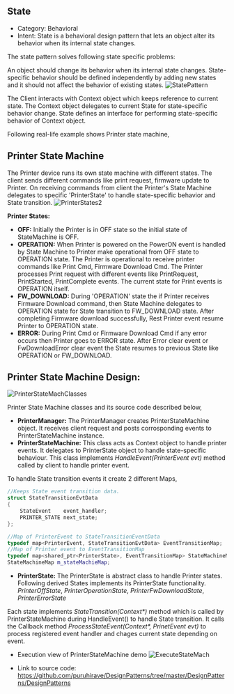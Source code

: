 ## State
* Category: Behavioral
* Intent:  State is a behavioral design pattern that lets an object alter its behavior when its internal state changes.
 
The state pattern solves following state specific problems:

An object should change its behavior when its internal state changes.
State-specific behavior should be defined independently by adding new states and it should not affect the behavior of existing states.
![StatePattern](https://user-images.githubusercontent.com/6056609/71622284-ae0b0e80-2bfa-11ea-9ef4-acaabdad4279.png)

The Client interacts with Context object which keeps reference to current state. The Context object delegates to current State for state-specific behavior change. State defines an interface for performing state-specific behavior of Context object.

Following real-life example shows Printer state machine,

## Printer State Machine
The Printer device runs its own state machine with different states. The client sends different commands like print request, firmware update to Printer. On receiving commands from client the Printer's State Machine delegates to specific 'PrinterState' to handle state-specific behavior and State transition.
![PrinterStates2](https://user-images.githubusercontent.com/6056609/71623008-941ffa80-2bff-11ea-9a37-f39aeb91343e.png)

**Printer States:**
* **OFF:** Initially the Printer is in OFF state so the initial state of StateMachine is OFF.
* **OPERATION:** When Printer is powered on the PowerON event is handled by State Machine to Printer make operational from OFF state to OPERATION state.
The Printer is operational to receive printer commands like Print Cmd, Firmware Download Cmd.
The Printer processes Print request with different events like PrintRequest, PrintStarted, PrintComplete events. The current state for Print events is OPERATION itself.
* **FW_DOWNLOAD:** During 'OPERATION' state the if Printer receives Firmware Download command, then State Machine delegates to OPERATION state for State transition to FW_DOWNLOAD state. After completing Firmware download successfully, Rest Printer event resume Printer to OPERATION state.
* **ERROR:** During Print Cmd or Firmware Download Cmd if any error occurs then Printer goes to ERROR state. After Error clear event or FwDownloadError clear event the State resumes to previous State like OPERATION or FW_DOWNLOAD.

## Printer State Machine Design:
![PrinterStateMachClasses](https://user-images.githubusercontent.com/6056609/71623438-9cc60000-2c02-11ea-91cb-4db9cfe4f698.png)

Printer State Machine classes and its source code described below,
* **PrinterManager:** The PrinterManager creates PrinterStateMachine object. It receives client request and posts corrosponding events to PrinterStateMachine instance.
* **PrinterStateMachine:** This class acts as Context object to handle printer events. It delegates to PrinterState object to handle state-specific behaviour. This class implements _HandleEvent(PrinterEvent evt)_ method called by client to handle printer event.

To handle State transition events it create 2 different Maps,
```C++
//Keeps State event transition data.
struct StateTransitionEvtData
{
	StateEvent    event_handler;
	PRINTER_STATE next_state;
};

//Map of PrinterEvent to StateTransitionEventData
typedef map<PrinterEvent, StateTransitionEvtData> EventTransitionMap;
//Map of Printer event to EventTransitionMap 
typedef map<shared_ptr<PrinterState>, EventTransitionMap> StateMachineMap;
StateMachineMap m_stateMachieMap;
```

* **PrinterState:** The PrinterState is abstract class to handle Printer states. Following derived States implements its PrinterState functionality.\
_PrinterOffState_,
_PrinterOperationState_,
_PrinterFwDownloadState_,
_PrinterErrorState_

Each state implements _StateTransition(Context*)_ method which is called by PrinterStateMachine during HandleEvent() to handle State transition. It calls the Callback method _ProcessStateEvent(Context*, PrinetEvent evt)_ to process registered event handler and chages current state depending on event.

* Execution view of PrinterStateMachine demo
![ExecuteStateMach](https://user-images.githubusercontent.com/6056609/71624040-891c9880-2c06-11ea-9e6f-bed5d405aea3.png)

* Link to source code: https://github.com/puruhirave/DesignPatterns/tree/master/DesignPatterns/DesignPatterns
